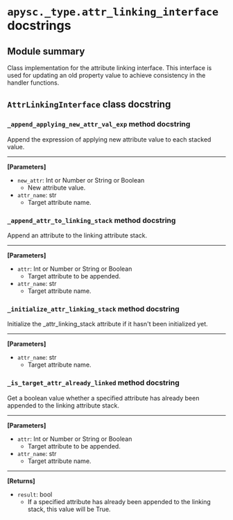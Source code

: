 # `apysc._type.attr_linking_interface` docstrings

## Module summary

Class implementation for the attribute linking interface. This interface is used for updating an old property value to achieve consistency in the handler functions.

## `AttrLinkingInterface` class docstring

### `_append_applying_new_attr_val_exp` method docstring

Append the expression of applying new attribute value to each stacked value.<hr>

**[Parameters]**

- `new_attr`: Int or Number or String or Boolean
  - New attribute value.
- `attr_name`: str
  - Target attribute name.

### `_append_attr_to_linking_stack` method docstring

Append an attribute to the linking attribute stack.<hr>

**[Parameters]**

- `attr`: Int or Number or String or Boolean
  - Target attribute to be appended.
- `attr_name`: str
  - Target attribute name.

### `_initialize_attr_linking_stack` method docstring

Initialize the _attr_linking_stack attribute if it hasn't been initialized yet.<hr>

**[Parameters]**

- `attr_name`: str
  - Target attribute name.

### `_is_target_attr_already_linked` method docstring

Get a boolean value whether a specified attribute has already been appended to the linking attribute stack.<hr>

**[Parameters]**

- `attr`: Int or Number or String or Boolean
  - Target attribute to be appended.
- `attr_name`: str
  - Target attribute name.

<hr>

**[Returns]**

- `result`: bool
  - If a specified attribute has already been appended to the linking stack, this value will be True.